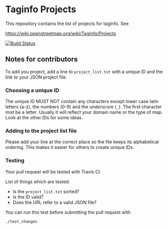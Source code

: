 
# Taginfo Projects

This repository contains the list of projects for taginfo. See

https://wiki.openstreetmap.org/wiki/Taginfo/Projects

[![Build Status](https://secure.travis-ci.org/taginfo/taginfo-projects.png)](https://travis-ci.org/taginfo/taginfo-projects)


## Notes for contributors

To add you project, add a line to `project_list.txt` with a unique ID and the
link to your JSON project file.

### Choosing a unique ID

The unique ID MUST NOT contain any characters except lower case latin letters
(a-z), the numbers (0-9) and the underscore (`_`). The first character mist be
a letter. Usually it will reflect your domain name or the type of map. Look at
the other IDs for some ideas.

### Adding to the project list file

Please add your line at the correct place so the file keeps its alphabetical
ordering. This makes it easier for others to create unique IDs.

### Testing

Your pull request will be tested with Travis CI.

List of things which are tested:

* Is the `project_list.txt` sorted?
* Is the ID valid?
* Does the URL refer to a valid JSON file?

You can run this test before submitting the pull request with

    ./test_changes

